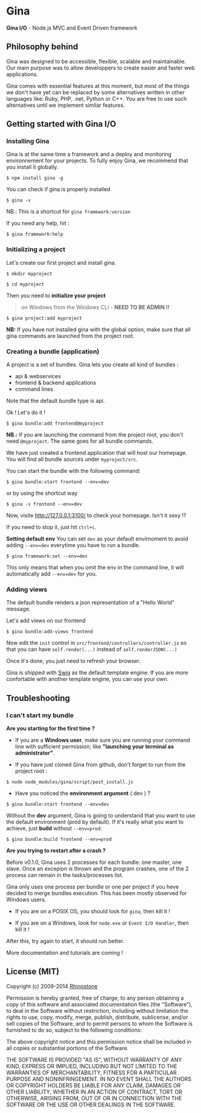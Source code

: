 # Gina

<strong>Gina I/O</strong> - Node.js MVC and Event Driven framework


## Philosophy behind

Gina was designed to be accessible, flexible, scalable and maintainable. Our main purpose was to allow developpers to create easier and faster web applications.

Gina comes with essential features at this moment, but most of the things we don't have yet can be replaced by some alternatives written in other languages like: Ruby, PHP, .net, Python or C++. You are free to use such alternatives until we implement similar features.

## Getting started with Gina I/O

### Installing Gina
Gina is at the same time a framework and a deploy and monitoring environnement for  your projects. To fully enjoy Gina, we recommend that you install it globally.

```  tty
$ npm install gina -g
```

You can check if gina is properly installed
```  tty
$ gina -v
```
NB.: This is a shortcut for `gina framework:version`

If you need any help, hit :

```  tty
$ gina framework:help
```

### Initializing a project
Let's create our first project and install gina.

``` tty
$ mkdir myproject
```

``` tty
$ cd myproject
```

Then you need to __initialize your project__

> on Windows from the Windows CLI - __NEED TO BE ADMIN !!__

```  tty
$ gina project:add myproject
```


__NB:__ If you have not installed gina with the global option, make sure that all gina commands are launched from the project root.

### Creating a bundle (application)

A project is a set of bundles. Gina lets you create all kind of bundles :
* api & webservices
* frontend & backend applications
* command lines

Note that the default bundle type is api.

Ok ! Let's do it !

``` tty
$ gina bundle:add frontend@myproject
```
__NB.:__ If you are launching the command from the project root, you don't need `@myproject`. The same goes for all bundle commands.

We have just created a frontend application that will host our homepage.
You will find all bundle sources under `myproject/src`.

You can start the bundle with the following command:

```tty
$ gina bundle:start frontend --env=dev
```
or by using the shortcut way
```tty
$ gina -s frontend --env=dev
```

Now, visite http://127.0.0.1:3100/  to check your homepage.
Isn't it sexy !?

If you need to stop it, just hit `ctrl+c`.

__Setting default env__
You can set `dev` as your default envirnoment to avoid adding `--env=dev` everytime you have to run a bundle.

```tty
$ gina framework:set --env=dev
```

This only means that when you omit the env in the command line, it will automatically add `--env=dev` for you.

### Adding views

The default bundle renders a json representation of a "Hello World" message.

Let's add views on our frontend

```tty
$ gina bundle:add-views frontend
```
Now edit the `init` control in `src/frontend/controllers/controller.js` so that you can have `self.render(...)` instead of `self.renderJSON(...)`

Once it's done, you just need to refresh your browser.

Gina is shipped with [Swig](http://paularmstrong.github.io/swig/docs/) as the default template engine. If you are more confortable with another template engine, you can use your own.


## Troubleshooting

### I can't start my bundle

__Are you starting for the first time ?__

- If you are a __Windows user__, make sure you are running your command line with sufficient permission; like __"launching your terminal as administrator"__.


- If you have just cloned Gina from github, don't forget to run from the project root :
```tty
$ node node_modules/gina/script/post_install.js
```

- Have you noticed the __environment argument__ ( dev ) ?
``` tty
$ gina bundle:start frontend --env=dev
```
Without the __dev__ argument, Gina is going to understand that you want to use the default environment (prod by default). If it's really what you want to achieve, just __build__ without `--env=prod`:
```tty
$ gina bundle:build frontend --env=prod
```


__Are you trying to restart after a crash ?__

Before v0.1.0, Gina uses 2 processes for each bundle: one master, one slave.
Once an excepion is thrown and the program crashes, one of the 2 process can remain in the tasks/processes list.

Gina only uses one process per bundle or one per project if you heve decided to merge bundles execution.
This has been mostly observed for Windows users.

- If you are on a POSIX OS, you should look for `gina`, then kill it !

- If you are on a Windows, look for `node.exe` or  `Event I/O Handler`, then kill it !

After this, try again to start, it should run better.




More documentation and tutorials are coming !


## License (MIT)

Copyright (c) 2009-2014 [Rhinostone](http://www.rhinostone.com/)

Permission is hereby granted, free of charge, to any person obtaining a copy
of this software and associated documentation files (the "Software"), to deal
in the Software without restriction, including without limitation the rights
to use, copy, modify, merge, publish, distribute, sublicense, and/or sell
copies of the Software, and to permit persons to whom the Software is furnished
to do so, subject to the following conditions:

The above copyright notice and this permission notice shall be included in all
copies or substantial portions of the Software.

THE SOFTWARE IS PROVIDED "AS IS", WITHOUT WARRANTY OF ANY KIND, EXPRESS OR
IMPLIED, INCLUDING BUT NOT LIMITED TO THE WARRANTIES OF MERCHANTABILITY,
FITNESS FOR A PARTICULAR PURPOSE AND NONINFRINGEMENT. IN NO EVENT SHALL THE
AUTHORS OR COPYRIGHT HOLDERS BE LIABLE FOR ANY CLAIM, DAMAGES OR OTHER
LIABILITY, WHETHER IN AN ACTION OF CONTRACT, TORT OR OTHERWISE, ARISING FROM,
OUT OF OR IN CONNECTION WITH THE SOFTWARE OR THE USE OR OTHER DEALINGS IN
THE SOFTWARE.